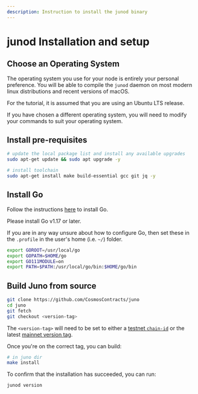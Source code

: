 ```yaml
---
description: Instruction to install the junod binary
---
```


# junod Installation and setup

## Choose an Operating System

The operating system you use for your node is entirely your personal preference. You will be able to compile the `junod` daemon on most modern linux distributions and recent versions of macOS. 

For the tutorial, it is assumed that you are using an Ubuntu LTS release.

If you have chosen a different operating system, you will need to modify your commands to suit your operating system.

## Install pre-requisites

```bash
# update the local package list and install any available upgrades
sudo apt-get update && sudo apt upgrade -y

# install toolchain 
sudo apt-get install make build-essential gcc git jq -y
```

## Install Go

Follow the instructions [here](https://golang.org/doc/install) to install Go.

Please install Go v1.17 or later.

If you are in any way unsure about how to configure Go, then set these in the `.profile` in the user's home \(i.e. `~/`\) folder.

```bash
export GOROOT=/usr/local/go
export GOPATH=$HOME/go
export GO111MODULE=on
export PATH=$PATH:/usr/local/go/bin:$HOME/go/bin
```

## Build Juno from source

```bash
git clone https://github.com/CosmosContracts/juno
cd juno
git fetch
git checkout <version-tag>
```

The `<version-tag>` will need to be set to either a [testnet `chain-id`](joining-the-testnets.md#current-testnets) or the latest [mainnet version tag](joining-mainnet.md).

Once you're on the correct tag, you can build:

```bash
# in juno dir
make install
```

To confirm that the installation has succeeded, you can run:

```bash
junod version
```

